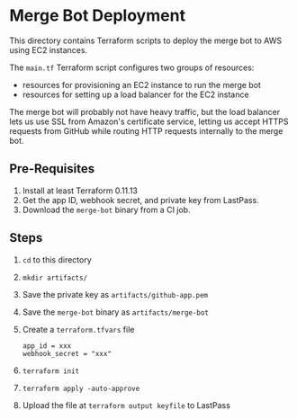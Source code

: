 # Merge Bot Deployment

This directory contains Terraform scripts to deploy the merge bot to AWS using
EC2 instances.

The `main.tf` Terraform script configures two groups of resources:

* resources for provisioning an EC2 instance to run the merge bot
* resources for setting up a load balancer for the EC2 instance

The merge bot will probably not have heavy traffic, but the load balancer
lets us use SSL from Amazon's certificate service, letting us accept HTTPS
requests from GitHub while routing HTTP requests internally to the merge bot.

## Pre-Requisites

1. Install at least Terraform 0.11.13
1. Get the app ID, webhook secret, and private key from LastPass.
1. Download the `merge-bot` binary from a CI job.

## Steps

1. `cd` to this directory
1. `mkdir artifacts/`
1. Save the private key as `artifacts/github-app.pem`
1. Save the `merge-bot` binary as `artifacts/merge-bot`
1. Create a `terraform.tfvars` file

    ```
    app_id = xxx
    webhook_secret = "xxx"
    ```

1. `terraform init`
1. `terraform apply -auto-approve`
1. Upload the file at `terraform output keyfile` to LastPass
